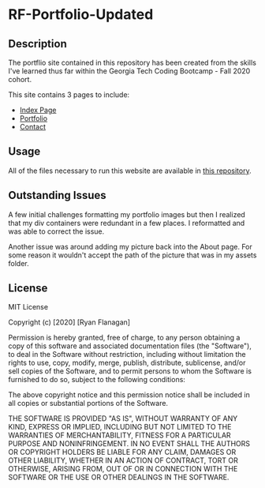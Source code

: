 # RF-Portfolio-Updated

## Description
The portflio site contained in this repository has been created from the skills I've learned thus far within the Georgia Tech Coding Bootcamp - Fall 2020 cohort.

This site contains 3 pages to include:

- [Index Page](https://github.com/RFlanagan82/RF-Portfolio-Updated/blob/master/index.html)
- [Portfolio](https://github.com/RFlanagan82/RF-Portfolio-Updated/blob/master/portfolio.html)
- [Contact](https://github.com/RFlanagan82/RF-Portfolio-Updated/blob/master/contact.html)

## Usage
All of the files necessary to run this website are available in [this repository](https://github.com/RFlanagan82/RF-Portfolio-Updated).

## Outstanding Issues
A few initial challenges formatting my portfolio images but then I realized that my div containers were redundant in a few places. I reformatted and was able to correct the issue.

Another issue was around adding my picture back into the About page. For some reason it wouldn't accept the path of the picture that was in my assets folder.


## License

MIT License

Copyright (c) [2020] [Ryan Flanagan]

Permission is hereby granted, free of charge, to any person obtaining a copy
of this software and associated documentation files (the "Software"), to deal
in the Software without restriction, including without limitation the rights
to use, copy, modify, merge, publish, distribute, sublicense, and/or sell
copies of the Software, and to permit persons to whom the Software is
furnished to do so, subject to the following conditions:

The above copyright notice and this permission notice shall be included in all
copies or substantial portions of the Software.

THE SOFTWARE IS PROVIDED "AS IS", WITHOUT WARRANTY OF ANY KIND, EXPRESS OR
IMPLIED, INCLUDING BUT NOT LIMITED TO THE WARRANTIES OF MERCHANTABILITY,
FITNESS FOR A PARTICULAR PURPOSE AND NONINFRINGEMENT. IN NO EVENT SHALL THE
AUTHORS OR COPYRIGHT HOLDERS BE LIABLE FOR ANY CLAIM, DAMAGES OR OTHER
LIABILITY, WHETHER IN AN ACTION OF CONTRACT, TORT OR OTHERWISE, ARISING FROM,
OUT OF OR IN CONNECTION WITH THE SOFTWARE OR THE USE OR OTHER DEALINGS IN THE
SOFTWARE.